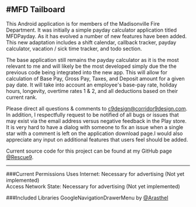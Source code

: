 #MFD Tailboard
------

This Android application is for members of the Madisonville Fire Department. It was initially a simple payday calculator application titled MFDPayday. As it has evolved a number of new features have been added. This new adaptation includes a shift calendar, callback tracker, payday calculator, vacation / sick time tracker, and todo section.

The base application still remains the payday calculator as it is the most relevant to me and will likely be the most developed simply due the the previous code being integrated into the new app. This will allow for calculation of Base Pay, Gross Pay, Taxes, and Deposit amount for a given pay date. It will take into account an employee's base-pay rate, holiday hours, longevity, overtime rates 1 & 2, and all deductions based on their current rank.

Please direct all questions & comments to c9design@corridor9design.com. In addition, I respectfully request to be notified of all bugs or issues that may exist via the email address versus negative feedback in the Play store. It is very hard to have a dialog with someone to fix an issue when a single star with a comment is left on the application download page.I would also appreciate any input on additional features that users feel should be added.

Current source code for this project can be found at my GitHub page [@Rescue9](https://github.com/Rescue9).

------

###Current Permissions
Uses Internet: Necessary for advertising (Not yet implemented)  
Access Network State: Necessary for advertising (Not yet implemented) 

###Included Libraries
GoogleNavigationDrawerMenu by [@Arasthel](https://github.com/Arasthel/GoogleNavigationDrawerMenu)
